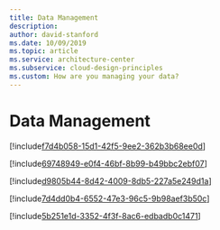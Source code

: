 ```yaml
---
title: Data Management
description: 
author: david-stanford
ms.date: 10/09/2019
ms.topic: article
ms.service: architecture-center
ms.subservice: cloud-design-principles
ms.custom: How are you managing your data? 
---
```


# Data Management

<!-- Databases are replicated geographically when appropriate -->
[!include[f7d4b058-15d1-42f5-9ee2-362b3b68ee0d](./guidance/f7d4b058-15d1-42f5-9ee2-362b3b68ee0d.md)]

<!-- Data consistency and concurrency are documented -->
[!include[69748949-e0f4-46bf-8b99-b49bbc2ebf07](./guidance/69748949-e0f4-46bf-8b99-b49bbc2ebf07.md)]

<!-- Storage and database services utilize replication -->
[!include[d9805b44-8d42-4009-8db5-227a5e249d1a](./guidance/d9805b44-8d42-4009-8db5-227a5e249d1a.md)]

<!-- Using seperate user accounts for production and backup databases -->
[!include[7d4dd0b4-6552-47e3-96c5-9b98aef3b50c](./guidance/7d4dd0b4-6552-47e3-96c5-9b98aef3b50c.md)]

<!-- Failover and fallback processes are orchestrated and tested -->
[!include[5b251e1d-3352-4f3f-8ac6-edbadb0c1471](./guidance/5b251e1d-3352-4f3f-8ac6-edbadb0c1471.md)]


